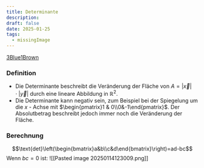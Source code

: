 ```yaml
---
title: Determinante
description:
draft: false
date: 2025-01-25
tags:
  - missingImage
---
```

[3Blue1Brown](https://www.youtube.com/watch?v=Ip3X9LOh2dk)
### Definition
- Die Determinante beschreibt die Veränderung der Fläche von $A = \left\vert\vec x\right\vert\cdot\left\vert\vec y\right\vert$ durch eine lineare Abbildung in $\mathbb{R}^2$.
- Die Determinante kann negativ sein, zum Beispiel bei der Spiegelung um die $x$ - Achse mit $\begin{pmatrix}1 & 0\\0&-1\end{pmatrix}$. Der Absolutbetrag beschreibt jedoch immer noch die Veränderung der Fläche.

### Berechnung
$$\text{det}\left(\begin{bmatrix}a&b\\c&d\end{bmatrix}\right)=ad-bc$$
Wenn $bc=0$ ist:
![[Pasted image 20250114123009.png]]
